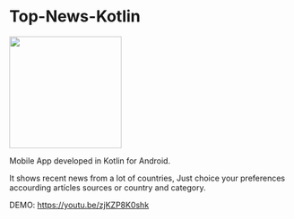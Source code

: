 # Top-News-Kotlin

<img src="https://github.com/ccarpul/Top-News-Kotlin/blob/master/icons8-noticias-96.png"
width="200">


Mobile App developed in Kotlin for Android.

It shows recent news from a lot of countries,
Just choice your preferences accourding artícles 
sources or country and category.

DEMO: https://youtu.be/zjKZP8K0shk
